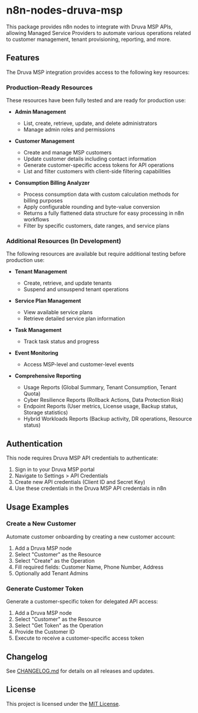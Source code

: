 # n8n-nodes-druva-msp

This package provides n8n nodes to integrate with Druva MSP APIs, allowing Managed Service Providers to automate various operations related to customer management, tenant provisioning, reporting, and more.

## Features

The Druva MSP integration provides access to the following key resources:

### Production-Ready Resources

These resources have been fully tested and are ready for production use:

- **Admin Management**
  - List, create, retrieve, update, and delete administrators
  - Manage admin roles and permissions

- **Customer Management**
  - Create and manage MSP customers
  - Update customer details including contact information
  - Generate customer-specific access tokens for API operations
  - List and filter customers with client-side filtering capabilities

- **Consumption Billing Analyzer**
  - Process consumption data with custom calculation methods for billing purposes
  - Apply configurable rounding and byte-value conversion
  - Returns a fully flattened data structure for easy processing in n8n workflows
  - Filter by specific customers, date ranges, and service plans

### Additional Resources (In Development)

The following resources are available but require additional testing before production use:

- **Tenant Management**
  - Create, retrieve, and update tenants
  - Suspend and unsuspend tenant operations

- **Service Plan Management**
  - View available service plans
  - Retrieve detailed service plan information

- **Task Management**
  - Track task status and progress

- **Event Monitoring**
  - Access MSP-level and customer-level events

- **Comprehensive Reporting**
  - Usage Reports (Global Summary, Tenant Consumption, Tenant Quota)
  - Cyber Resilience Reports (Rollback Actions, Data Protection Risk)
  - Endpoint Reports (User metrics, License usage, Backup status, Storage statistics)
  - Hybrid Workloads Reports (Backup activity, DR operations, Resource status)

## Authentication

This node requires Druva MSP API credentials to authenticate:

1. Sign in to your Druva MSP portal
2. Navigate to Settings > API Credentials
3. Create new API credentials (Client ID and Secret Key)
4. Use these credentials in the Druva MSP API credentials in n8n

## Usage Examples

### Create a New Customer

Automate customer onboarding by creating a new customer account:

1. Add a Druva MSP node
2. Select "Customer" as the Resource
3. Select "Create" as the Operation
4. Fill required fields: Customer Name, Phone Number, Address
5. Optionally add Tenant Admins

### Generate Customer Token

Generate a customer-specific token for delegated API access:

1. Add a Druva MSP node
2. Select "Customer" as the Resource
3. Select "Get Token" as the Operation
4. Provide the Customer ID
5. Execute to receive a customer-specific access token

## Changelog

See [CHANGELOG.md](CHANGELOG.md) for details on all releases and updates.

## License

This project is licensed under the [MIT License](LICENSE.md).
